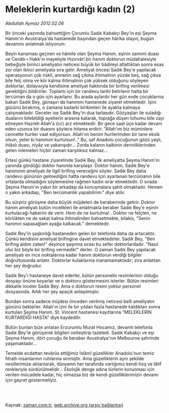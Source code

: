 # Meleklerin kurtardığı kadın (2)

*Abdullah Aymaz 2012.02.06*

<td class="columnist-detail">
<p>Bir önceki yazımda bahsettiğim Çorumlu Sadık Kabakçı Bey'in eşi Şeyma Hanım'ın Avustralya'da hastanede başından geçen hârika olayın, bugün devamını anlatmak istiyorum:</p>
<p>
<div id="haberMetinDiv">
<p>Beyin kanaması geçiren ve hâmile olan Şeyma Hanım, eşinin samimi duası ve Cenâb-ı Hakk'ın inayetiyle Hızırvârî bir hanım doktorun müdahalesiyle bebeğiyle birinci ameliyatın neticesi büyük bir bâdireyi atlattıktan sonra esas zor olan ikinci ameliyata sıra gelir. Ameliyat öncesi Sadık Bey'e yapılacak operasyonun çok riskli, annenin sağ çıkma ihtimalinin yüzde beş, sağ çıksa bile felç olma ve kör kalma ihtimalinin çok yüksek olduğunu söyleyen doktorlar, dolayısıyla kendisine ameliyat hakkında bir brifing verilmesi gerektiğini bildirirler. Toplantı için bir randevu tarihi belirlenir hatta bir tercüman da o gün için ayarlanır. Bu arada aylardır her gün evde çocuklarına bakan Sadık Bey, günaşırı da hanımını hastanede ziyaret etmektedir. İşini gücünü bırakmış, o zamana kadarki birikimleri ile ayakta kalmaya çalışmaktadır. Geceler ise Sadık Bey'in dua tarlasıdır. Gözyaşları ile suladığı dualarını bilebildiği ayetlerin arasına katarak, toprağa düşen tohumu bile zayi etmeyen Hazreti Allah'a (cc) arz etmektedir. Bir gece saat üçe kadar devam eden uzunca bir duasını şöylece hitama erdirir: "Allah'ım biz müminlere cennette huriler vaat ediyorsun. Allah'ım benim hurilerimden bir tane eksik olsun, yeter ki hanımım kurtulsun!.." Bu, saf Anadolu çocuğunun gözü yaşlı, ihlâslı duası, niyâz ve yakarışıdır... Zorda kalanın kalbinin derinliklerinden gelen inlemeleri hiçbir zaman karşılıksız kalmaz...
<p>Ertesi günkü hastane ziyaretinde Sadık Bey, ilk ameliyatta Şeyma Hanım'ın yanında gördüğü doktor hanımla karşılaşır. Doktor hanım, Sadık Bey'e hanımının ameliyatı ile ilgili brifing vereceğini söyler. Sadık Bey daha randevu gününün gelmediğini hatta randevu için ayarlanan tercümanın bile ortalarda olmadığını söylemesine rağmen kadın ısrar etmektedir. O sırada Şeyma Hanım'ın yakın bir arkadaşı da konuşmalara şahit olmaktadır. Hemen o yakın arkadaşı, "Ben tercümanlık yapabilirim." diye atılır.
<p>Bu sürpriz görüşme daha büyük müjdeleri de beraberinde getirir. Doktor hanım ameliyatı bütün incelikleri ile anlatmakla beraber Sadık Bey'e eşinin kurtulacağı haberini de verir. Hem de ne kurtulma!.. Doktor ne felçten, ne körlükten ne de sakat kalma ihtimalinden bahsetmekte, bilakis, "Senin hanımın sapasağlam ayağa kalkacak." demektedir.
<p>Sadık Bey'in şaşkınlığı hastaneden gelen bir telefonla daha da artacaktır. Çünkü kendisini ameliyat brifingine davet etmektedirler. Sadık Bey, "Ben brifing aldım zaten!" deyince şaşırma sırası bu sefer doktorlardadır. "Nasıl olur biz böyle bir brifing vermedik!" derler. O zaman Sadık Bey yapılacak ameliyatı en ince noktalarına kadar hanım doktorun verdiği bilgiler doğrultusunda anlatır. Doktorlar kulaklarına inanamamaktadır; zira anlatılan her şey doğrudur.
<p>Sadık Bey'i hastaneye davet ederler, bütün personelin resimlerinin olduğu dosyayı önüne koyarlar ve o doktoru göstermesini isterler. Bütün resimleri dikkatle inceler Sadık Bey. Ama o doktorun resmi yoktur personel dosyasında. Artık her şey apaçık anlaşılmıştır.
<p>Bundan sonra sadece müjdesi önceden verilmiş neticesi belli ameliyatın gününü beklerler. Allah'ın izni ile bir yıldan fazla hastanede kaldıktan sonra kurtulan Şeyma Hanım, St. Vincent hastanesi kayıtlarına "MELEKLERİN KURTARDIĞI HASTA" diye kaydedilir.
<p>Bütün bunları bize anlatan Erzurumlu Murat Hocamız, devamlı telefonla Sadık Bey'le görüşerek bilgileri netleştirip tazeledi. Sadık Kabakçı ve eşi Şeyma Hanım, dört çocuğu ile beraber Avustralya'nın Melbourne şehrinde yaşamaktadır...
<p>Temelde ecdattan tevârüs ettiğimiz İslâmî güzellikler Anadolu'nun temiz fıtratlı insanlarının ruhlarına sinmiştir. Ama güzelliklerin aynı şekilde nesillerimize aktarılarak, dünyanın her tarafında varlığımız kendi hoş ve lâtif renkleriyle sürdürülmelidir... Ekolojik denge adına türlerin korunması için verilen mücadele kadar, hiç olmazsa biz de kendi güzelliklerimizin devamı için gayret göstermeliyiz.</p></p></p></p></p></p></p></p></div>
</p>


<p><br>
		 </br></p></td>

Kaynak: [zaman.com.tr](http://zaman.com.tr/yazar.do?yazino=1240781), [web.archive.org (arşiv bağlantısı)](http://web.archive.org/web/20120310114826/http://www.zaman.com.tr:80/yazar.do?yazino=1240781)

